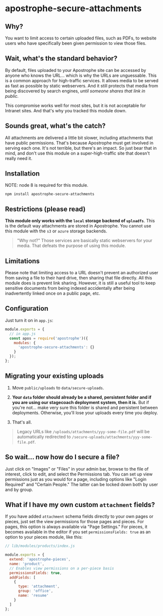 # apostrophe-secure-attachments

## Why?

You want to limit access to certain uploaded files, such as PDFs, to 
website users who have specifically been given permission to view
those files.

## Wait, what's the standard behavior?

By default, files uploaded to your Apostrophe site can be accessed
by anyone who knows the URL... which is why the URLs are unguessable.
This is a common approach for high-traffic services. It allows media
to be served as fast as possible by static webservers. And it still
protects that media from being discovered by search engines, *until
someone shares that link in public.* 

This compromise works well for most sites, but it is not acceptable
for Intranet sites. And that's why you tracked this module down.

## Sounds great, what's the catch?

All attachments are delivered a little bit slower, including attachments
that have public permissions. That's because Apostrophe must get
involved in serving each one. It's not terrible, but there's an impact.
So just bear that in mind, and don't use this module on a super-high-traffic
site that doesn't really need it.

## Installation

NOTE: node 8 is required for this module.

```
npm install apostrophe-secure-attachments
```

## Restrictions (**please read**)

**This module only works with the `local` storage backend of `uploadfs`**.
This is the default way attachments are stored in Apostrophe. You cannot
use this module with the `s3` or `azure` storage backends.

> "Why not?" Those services are basically static webservers for your media.
That defeats the purpose of using this module.

## Limitations

Please note that limiting access to a URL doesn't prevent an authorized user from saving a
file to their hard drive, then sharing that file directly. All this module does is prevent
link sharing. However, it is still a useful tool to keep sensitive documents from being
indexed accidentally after being inadvertently linked once on a public page, etc.

## Configuration

Just turn it on in `app.js`:

```javascript
module.exports = {
  // in app.js
  const apos = require('apostrophe')({
    modules: {
      'apostrophe-secure-attachments': {}
    }
  });
};
```

## Migrating your existing uploads

1. Move `public/uploads` to `data/secure-uploads`.

2. **Your `data` folder should already be a shared, persistent folder and if you are using our
stagecoach deployment system, then it is.** But if you're not... make very sure this folder is
shared and persistent between deployments. Otherwise, you'll lose your uploads every time
you deploy.

3. That's all.

> Legacy URLs like `/uploads/attachments/yyy-some-file.pdf` will be
automatically redirected to `/secure-uploads/attachments/yyy-some-file.pdf`.

## So wait... now how do I secure a file?

Just click on "Images" or "Files" in your admin bar, browse to the 
file of interest, click to edit, and select the Permissions tab. You can
set up view permissions just as you would for a page, including options
like "Login Required" and "Certain People." The latter can be locked down
both by user and by group.

## What if I have my own custom `attachment` fields?

If you have added `attachment` schema fields directly to your own pages
or pieces, just set the view permissions for those pages and pieces.
For pages, this option is always available via "Page Settings." For
pieces, it becomes available in the editor if you set `permissionsFields: true` as
an option to your pieces module, like this:

```javascript
// lib/modules/products/index.js

module.exports = {
  extend: 'apostrophe-pieces',
  name: 'product',
  // Enables view permissions on a per-piece basis
  permissionsFields: true,
  addFields: [
    {
      type: 'attachment',
      group: 'office',
      name: 'resume'
    }
  ]
};
```

